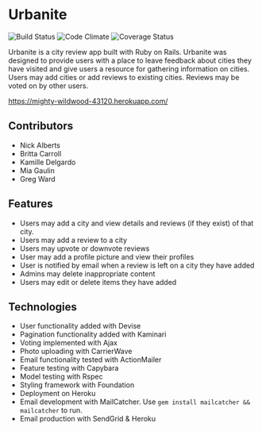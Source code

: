 # Urbanite
![Build Status](https://codeship.com/projects/f9427670-dcb9-0133-7a9d-767c373684f4/status?branch=master)
![Code Climate](https://codeclimate.com/github/nwalberts/urbanite.png)
![Coverage Status](https://coveralls.io/repos/nwalberts/urbanite/badge.png)

Urbanite is a city review app built with Ruby on Rails. Urbanite was designed to provide users with a place to leave feedback about cities they have visited and give users a resource for gathering information on cities. Users may add cities or add reviews to existing cities. Reviews may be voted on by other users.

https://mighty-wildwood-43120.herokuapp.com/

## Contributors
* Nick Alberts
* Britta Carroll
* Kamille Delgardo
* Mia Gaulin
* Greg Ward

## Features
* Users may add a city and view details and reviews (if they exist) of that city.
* Users may add a review to a city
* Users may upvote or downvote reviews
* User may add a profile picture and view their profiles
* User is notified by email when a review is left on a city they have added
* Admins may delete inappropriate content
* Users may edit or delete items they have added


## Technologies
* User functionality added with Devise
* Pagination functionality added with Kaminari
* Voting implemented with Ajax
* Photo uploading with CarrierWave
* Email functionality tested with ActionMailer
* Feature testing with Capybara
* Model testing with Rspec
* Styling framework with Foundation
* Deployment on Heroku
* Email development with MailCatcher. Use ``` gem install mailcatcher && mailcatcher ``` to run.
* Email production with SendGrid & Heroku
